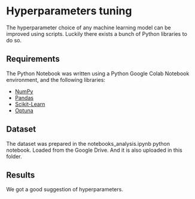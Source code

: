 # Hyperparameters tuning

The hyperparameter choice of any machine learning model can be improved using scripts. Luckily there exists a bunch of Python libraries to do so.


## Requirements


The Python Notebook was written using a Python Google Colab Notebook environment, and the following libraries:

- [NumPy](http://www.numpy.org/)
- [Pandas](http://pandas.pydata.org/)
- [Scikit-Learn](http://scikit-learn.org/stable/)
- [Optuna](https://optuna.org/)


## Dataset

The dataset was prepared in the notebooks_analysis.ipynb python notebook. Loaded from the Google Drive. And it is also uploaded in this folder.


## Results

We got a good suggestion of hyperparameters.